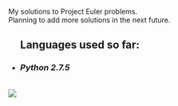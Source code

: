 <p>
My solutions to Project Euler problems. <br />
Planning to add more solutions in the next future.
</p>
<p>
	<ul>
		<h2> Languages used so far: </h2>
		<li><h3><i>Python 2.7.5</i></h3></li>
	</ul>
</p>
<br />
<img src="http://projecteuler.net/profile/FrankMoody.png" />